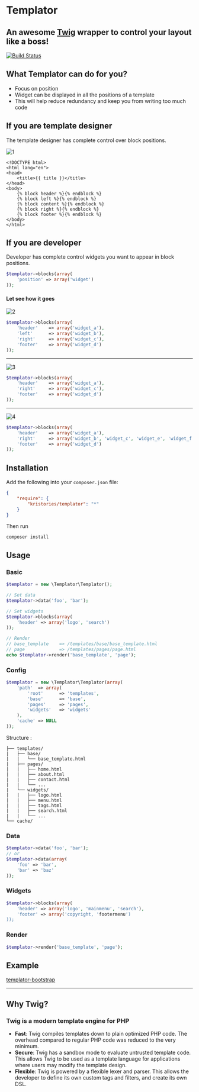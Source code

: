 # Templator
## An awesome [Twig](twig.sensiolabs.org) wrapper to control your layout like a boss!

[![Build Status](https://travis-ci.org/Kristories/Templator.png)](https://travis-ci.org/Kristories/Templator)

## What Templator can do for you?

- Focus on position
- Widget can be displayed in all the positions of a template
- This will help reduce redundancy and keep you from writing too much code


## If you are template designer

The template designer has complete control over block positions.

![1](assets/1.png)
   
    <!DOCTYPE html>
    <html lang="en">
    <head>
        <title>{{ title }}</title>
    </head>
    <body>
        {% block header %}{% endblock %}
        {% block left %}{% endblock %}
        {% block content %}{% endblock %}
        {% block right %}{% endblock %}
        {% block footer %}{% endblock %}
    </body>
    </html>
    
## If you are developer

Developer has complete control widgets you want to appear in block positions.

```php
$templator->blocks(array(
    'position' => array('widget')
));
```

#### Let see how it goes

![2](assets/2.png)

```php
$templator->blocks(array(
    'header'    => array('widget_a'),
    'left'      => array('widget_b'),
    'right'     => array('widget_c'),
    'footer'    => array('widget_d')
));
```

---

![3](assets/3.png)

```php
$templator->blocks(array(
    'header'    => array('widget_a'),
    'right'     => array('widget_c'),
    'footer'    => array('widget_d')
));
```

---

![4](assets/4.png)

```php
$templator->blocks(array(
    'header'    => array('widget_a'),
    'right'     => array('widget_b', 'widget_c', 'widget_e', 'widget_f'),
    'footer'    => array('widget_d')
));
```


## Installation

Add the following into your `composer.json` file:

```json
{
    "require": {
        "kristories/templator": "*"
    }
}
```

Then run

```
composer install
```


## Usage

### Basic

```php
$templator = new \Templator\Templator();

// Set data
$templator->data('foo', 'bar');

// Set widgets
$templator->blocks(array(
    'header' => array('logo', 'search')
));

// Render
// base_template    => /templates/base/base_template.html
// page             => /templates/pages/page.html
echo $templator->render('base_template', 'page');
```

### Config

```php
$templator = new \Templator\Templator(array(
    'path'  => array(
        'root'      => 'templates',
        'base'      => 'base',
        'pages'     => 'pages',
        'widgets'   => 'widgets'
    ),
    'cache' => NULL
));
```

Structure :

```
├── templates/
|   ├── base/
|   |   └── base_template.html
|   ├── pages/
|   |   ├── home.html
|   |   ├── about.html
|   |   ├── contact.html
|   |   └── ...
|   └── widgets/
|   |   ├── logo.html
|   |   ├── menu.html
|   |   ├── tags.html
|   |   ├── search.html    
|   |   └── ...
└── cache/
```

### Data

```php
$templator->data('foo', 'bar');
// or
$templator->data(array(
    'foo' => 'bar',
    'bar' => 'baz'
));
```

### Widgets

```php
$templator->blocks(array(
    'header' => array('logo', 'mainmenu', 'search'),
    'footer' => array('copyright, 'footermenu')
));
```

### Render

```php
$templator->render('base_template', 'page');
```

## Example

[templator-bootstrap](https://github.com/Kristories/templator-bootstrap)

---

## Why Twig?

### Twig is a modern template engine for PHP

- **Fast**: Twig compiles templates down to plain optimized PHP code. The overhead compared to regular PHP code was reduced to the very minimum.
- **Secure**: Twig has a sandbox mode to evaluate untrusted template code. This allows Twig to be used as a template language for applications where users may modify the template design.
- **Flexible**: Twig is powered by a flexible lexer and parser. This allows the developer to define its own custom tags and filters, and create its own DSL.
